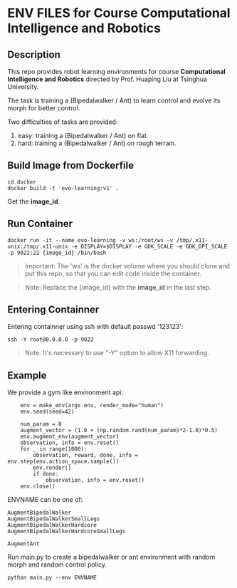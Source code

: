 # ENV FILES for Course **Computational Intelligence and Robotics**
## Description
This repo provides robot learning environments for course **Computational Intelligence and Robotics** directed by Prof. Huaping Liu at Tsinghua University.

The task is training a (Bipedalwalker / Ant) to learn control and evolve its morph for better control.

Two difficulties of tasks are provided:
1. easy: training a (Bipedalwalker / Ant) on flat.
2. hard: training a (Bipedalwalker / Ant) on rough terrain.

## Build Image from Dockerfile
```
cd docker
docker build -t 'evo-learning:v1' . 
```
Get the **image_id**.

## Run Container
```
docker run -it --name evo-learning -v ws:/root/ws -v /tmp/.x11-unix:/tmp/.x11-unix -e DISPLAY=$DISPLAY -e GDK_SCALE -e GDK_DPI_SCALE -p 9022:22 {image_id} /bin/bash
```
> Important: The 'ws' is the docker volume where you should clone and put this repo, so that you can edit code inside the container.

> Note: Replace the {image_id} with the **image_id** in the last step.

## Entering Containner
Entering containner using ssh with default passwd '123123':
```
ssh -Y root@0.0.0.0 -p 9022
```
> Note: It's necessary to use "-Y" option to allow X11 forwarding.

## Example
We provide a gym like environment api:
```
    env = make_env(args.env, render_mode="human")
    env.seed(seed=42)

    num_param = 8
    augment_vector = (1.0 + (np.random.rand(num_param)*2-1.0)*0.5)
    env.augment_env(augment_vector)
    observation, info = env.reset()
    for _ in range(1000):
        observation, reward, done, info = env.step(env.action_space.sample())
        env.render()
        if done:
            observation, info = env.reset()
    env.close()
```
ENVNAME can be one of:
```
AugmentBipedalWalker
AugmentBipedalWalkerSmallLegs
AugmentBipedalWalkerHardcore
AugmentBipedalWalkerHardcoreSmallLegs

AugmentAnt
```
Run main.py to create a bipedalwalker or ant environment with random morph and random control policy.
```
python main.py --env ENVNAME
```